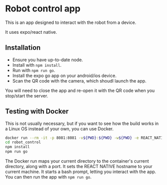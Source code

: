 # Robot control app

This is an app designed to interact with the robot from a device.

It uses expo/react native.

## Installation

- Ensure you have up-to-date node.
- Install with `npm install`.
- Run with `npm run go`.
- Install the expo go app on your android/ios device.
- Scan the QR code with the camera, which shoudl launch the app.

You will need to close the app and re-open it with the QR code when you stop/start the
server.

## Testing with Docker

This is not usually necessary, but if you want to see how the build works in a Linux OS instead of your own, you can use Docker.

```bash
docker run --rm -it -p 8081:8081 -v${PWD}:${PWD} -w${PWD} -e REACT_NATIVE_PACKAGER_HOSTNAME=${HOSTNAME} node:21-bookworm bash
cd robot_control
npm install
npm run go
```

The Docker run maps your current directory to the container's current directory, along with a port. It sets the REACT NATIVE hostname to your current machine. It starts a bash prompt, letting you interact with the app. You can then run the app with `npm run go`.

